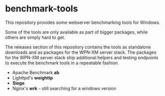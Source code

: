 # benchmark-tools

This repository provides some webserver benchmarking tools for Windows.

Some of the tools are only available as part of bigger packages, while others are simply hard to get.

The releases section of this repository contains the tools as standalone downloads and as packages for the WPN-XM server stack.
The packages for the WPN-XM server stack ship additional helpers and testing endpoints to execute the benchmark tools
in a repeatable fashion.

- Apache Benchmark **ab**
- Lighttpd's **weighttp**
- **Siege**
- Nginx's **wrk** - still searching for a windows version
